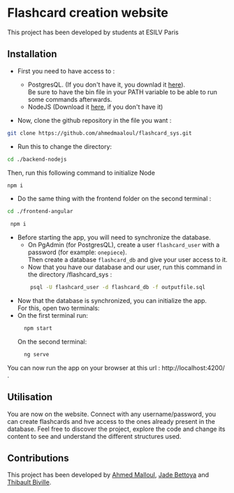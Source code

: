 # Flashcard creation website 
This project has been developed by students at ESILV Paris


## Installation

- First you need to have access to :
    - PostgresQL. (If you don't have it, you downlad it [here](https://www.postgresql.org/download/)).</br>
      Be sure to have the bin file in your PATH variable to be able to run some commands afterwards.
    - NodeJS (Download it [here](https://nodejs.org/en/download), if you don't have it)

- Now, clone the github repository in the file you want :</br>
```bash
git clone https://github.com/ahmedmaaloul/flashcard_sys.git
```
- Run this to change the directory:
```bash
cd ./backend-nodejs
```
Then, run this following command to initialize Node
  ```bash
npm i
  ```
  - Do the same thing with the frontend folder on the second terminal :
```bash
cd ./frontend-angular
```
```bash
 npm i
```

- Before starting the app, you will need to synchronize the database.
    - On PgAdmin (for PostgresQL), create a user ```flashcard_user``` with a password (for example: ```onepiece```).</br>
      Then create a database ```flashcard_db``` and give your user access to it.
    - Now that you have our database and our user, run this command in the directory /flashcard_sys :
  ```bash 
      psql -U flashcard_user -d flashcard_db -f outputfile.sql
  ```
- Now that the database is synchronized, you can initialize the app.</br>
  For this, open two terminals:</br>
- On the first terminal run:
  ```bash
    npm start
  ```
  On the second terminal:
  ```bash
    ng serve
  ```
You can now run the app on your browser at this url : http://localhost:4200/ .</br>

## Utilisation
You are now on the website.
Connect with any username/password, you can create flashcards and hve access to the ones already present in the database.
Feel free to discover the project, explore the code and change its content to see and understand the different structures used.

## Contributions

This project has been developed by [Ahmed Malloul](https://github.com/ahmedmaaloul), [Jade Bettoya](https://github.com/jadebettoya) and [Thibault Biville](https://github.com/jackBlaster).


